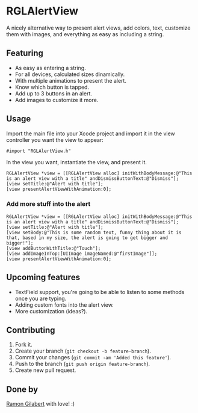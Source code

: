 # RGLAlertView

A nicely alternative way to present alert views, add colors, text, customize them with images, and everything as easy as including a string.

## Featuring

- As easy as entering a string.
- For all devices, calculated sizes dinamically.
- With multiple animations to present the alert.
- Know which button is tapped.
- Add up to 3 buttons in an alert.
- Add images to customize it more.

## Usage

Import the main file into your Xcode project and import it in the view controller you want the view to appear:

`#import "RGLAlertView.h"`

In the view you want, instantiate the view, and present it.

```
RGLAlertView *view = [[RGLAlertView alloc] initWithBodyMessage:@"This is an alert view with a title" andDismissButtonText:@"Dismiss"];
[view setTitle:@"Alert with title"];
[view presentAlertViewWithAnimation:0];
```

### Add more stuff into the alert

```
RGLAlertView *view = [[RGLAlertView alloc] initWithBodyMessage:@"This is an alert view with a title" andDismissButtonText:@"Dismiss"];
[view setTitle:@"Alert with title"];
[view setBody:@"This is some random text, funny thing about it is that, based in my size, the alert is going to get bigger and bigger!"];
[view addButtonWithTitle:@"Touch"];
[view addImageInTop:[UIImage imageNamed:@"firstImage"]];
[view presentAlertViewWithAnimation:0];
```

## Upcoming features

- TextField support, you're going to be able to listen to some methods once you are typing.
- Adding custom fonts into the alert view.
- More customization (ideas?).

## Contributing

1. Fork it.
2. Create your branch (`git checkout -b feature-branch`).
3. Commit your changes (`git commit -am 'Added this feature'`).
4. Push to the branch (`git push origin feature-branch`).
5. Create new pull request.

## Done by

[Ramon Gilabert](http://ramongilabert.com) with love! :)
